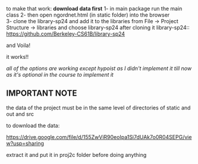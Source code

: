 to make that work:
**download data first**
1- in main package run the main class 
2- then open ngordnet.html (in static folder) into the browser  
3- clone the library-sp24 and add it to the libraries from File -> Project Structure -> libraries and choose library-sp24 after cloning it
library-sp24::
https://github.com/Berkeley-CS61B/library-sp24

and Voila!

it works!!

*all of the options are working except hypoist as I didn't implement it till now as it's optional in the course to implement it*

**IMPORTANT NOTE**
-------------------
the data of the project must be in the same level of directories of static and out and src

to download the data:

https://drive.google.com/file/d/155ZwViR90eoIpa1Si7dUAk7o0R04SEPG/view?usp=sharing

extract it and put it in proj2c folder before doing anything 
